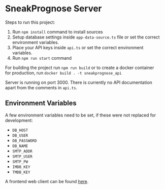 # SneakPrognose Server

Steps to run this project:

1. Run `npm install` command to install sources
2. Setup database settings inside `app-data-source.ts` file or set the correct environment variables.
3. Place your API keys inside `api.ts` or set the correct environment variables.
4. Run `npm run start` command

For building the project run `npm run build` or to create a docker container for production, run `docker build . -t sneakprognose_api`

Server is running on port 3000. There is currently no API documentation apart from the comments in `api.ts`.

## Environment Variables
A few environment variables need to be set, if these were not replaced for development:
 - `DB_HOST`
 - `DB_USER`
 - `DB_PASSWORD`
 - `DB_NAME`
 - `SMTP_ADDR`
 - `SMTP_USER`
 - `SMTP_PW`
 - `IMDB_KEY`
 - `TMDB_KEY`

 A frontend web client can be found [here](https://github.com/Conradowatz/sneakprognose-client).